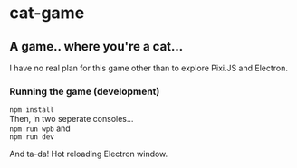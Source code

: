 # cat-game

## A game.. where you're a cat...
I have no real plan for this game other than to explore Pixi.JS and Electron.

### Running the game (development)
`npm install`  
Then, in two seperate consoles...  
`npm run wpb` and  
`npm run dev`  

And ta-da! Hot reloading Electron window.